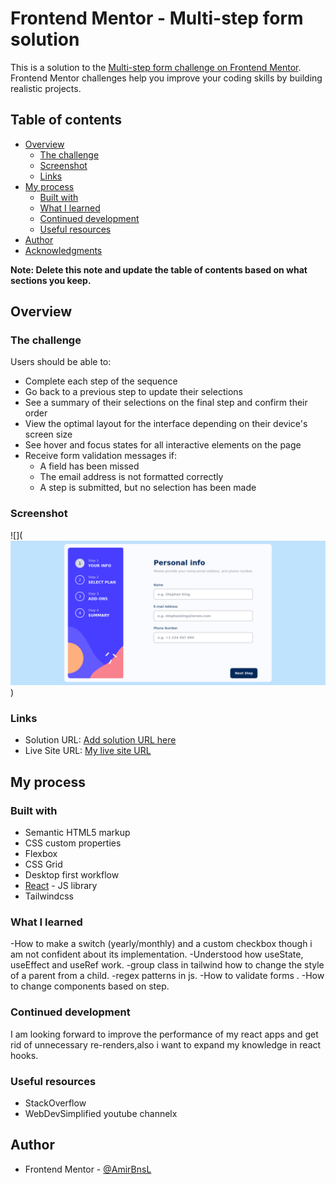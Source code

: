 # Frontend Mentor - Multi-step form solution

This is a solution to the [Multi-step form challenge on Frontend Mentor](https://www.frontendmentor.io/challenges/multistep-form-YVAnSdqQBJ). Frontend Mentor challenges help you improve your coding skills by building realistic projects. 

## Table of contents

- [Overview](#overview)
  - [The challenge](#the-challenge)
  - [Screenshot](#screenshot)
  - [Links](#links)
- [My process](#my-process)
  - [Built with](#built-with)
  - [What I learned](#what-i-learned)
  - [Continued development](#continued-development)
  - [Useful resources](#useful-resources)
- [Author](#author)
- [Acknowledgments](#acknowledgments)

**Note: Delete this note and update the table of contents based on what sections you keep.**

## Overview

### The challenge

Users should be able to:

- Complete each step of the sequence
- Go back to a previous step to update their selections
- See a summary of their selections on the final step and confirm their order
- View the optimal layout for the interface depending on their device's screen size
- See hover and focus states for all interactive elements on the page
- Receive form validation messages if:
  - A field has been missed
  - The email address is not formatted correctly
  - A step is submitted, but no selection has been made

### Screenshot

![](![Alt text](image.png))

### Links

- Solution URL: [Add solution URL here](https://www.frontendmentor.io/solutions/multi-step-form-using-reacttailwindcss-HekV7GInUt)
- Live Site URL: [My live site URL](https://neon-biscochitos-2bd5ee.netlify.app/)

## My process

### Built with

- Semantic HTML5 markup
- CSS custom properties
- Flexbox
- CSS Grid
- Desktop first workflow
- [React](https://reactjs.org/) - JS library
- Tailwindcss


### What I learned

-How to make a switch (yearly/monthly) and a custom checkbox though i am not confident about its implementation.
-Understood how useState, useEffect and useRef work.
-group class in tailwind how to change the style of a parent from a child.
-regex patterns in js.
-How to validate forms .
-How to change components based on step.





### Continued development
I am looking forward to improve the performance of my react apps and get rid of unnecessary re-renders,also i want to expand my knowledge in react hooks.

### Useful resources

- StackOverflow
- WebDevSimplified youtube channelx



## Author

- Frontend Mentor - [@AmirBnsL](https://www.frontendmentor.io/profile/AmirBnsL)


